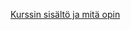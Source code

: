 [Kurssin sisältö ja mitä opin](https://gitlab.labranet.jamk.fi/service-design/supercalifragilisticexpialidocious/-/blob/master/Dokumentit/Mit%C3%A4OpinIdeastaYritykseksiValmennus.docx)
